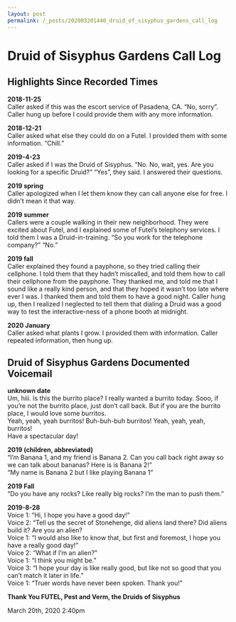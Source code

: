 ```yaml
---
layout: post
permalink: /_posts/202003201440_druid_of_sisyphus_gardens_call_log
---
```


# Druid of Sisyphus Gardens Call Log

<h2>Highlights Since Recorded Times<br/></h2><b>2018-11-25</b><br/>Caller asked if this was the escort service of Pasadena, CA. “No, sorry”. Caller hung up before I could provide them with any more information.

<b>2018-12-21</b><br/>Caller asked what else they could do on a Futel. I provided them with some information. “Chill.”

<b>2019-4-23</b><br/>Caller asked if I was the Druid of Sisyphus. “No. No, wait, yes. Are you looking for a specific Druid?” “Yes”, they said. I answered their questions.

<b>2019 spring</b><br/>Caller apologized when I let them know they can call anyone else for free. I didn’t mean it that way.

<b>2019 summer</b><br/>Callers were a couple walking in their new neighborhood. They were excited about Futel, and I explained some of Futel’s telephony services. I told them I was a Druid-in-training. “So you work for the telephone company?” “No.”

<b>2019 fall</b><br/>Caller explained they found a payphone, so they tried calling their cellphone. I told them that they hadn’t miscalled, and told them how to call their cellphone from the payphone. They thanked me, and told me that I sound like a really kind person, and that they hoped it wasn’t too late where ever I was. I thanked them and told them to have a good night. Caller hung up, then I realized I neglected to tell them that dialing a Druid was a good way to test the interactive-ness of a phone booth at midnight.

<b>2020 January</b><br/>Caller asked what plants I grow. I provided them with information. Caller repeated information, then hung up.

<h2>Druid of Sisyphus Gardens Documented Voicemail</h2><b>unknown date</b><br/>Um, hiii. Is this the burrito place? I really wanted a burrito today. Sooo, if you’re not the burrito place, just don’t call back. But if you are the burrito place, I would love some burritos.<br/>Yeah, yeah, yeah burritos! Buh-buh-buh burritos! Yeah, yeah, yeah, burritos!<br/>Have a spectacular day!

<b>2019 (children, abbreviated)</b><br/>“I’m Banana 1, and my friend is Banana 2. Can you call back right away so we can talk about bananas? Here is is Banana 2!”<br/>“My name is Banana 2 but I like playing Banana 1”

<b>2019 Fall</b><br/>“Do you have any rocks? Like really big rocks? I’m the man to push them.”

<b>2019-8-28</b><br/>Voice 1: “Hi, I hope you have a good day!”<br/>Voice 2: “Tell us the secret of Stonehenge, did aliens land there? Did aliens build it? Are you an alien?<br/>Voice 1: “I would also like to know that, but first and foremost, I hope you have a really good day!”<br/>Voice 2: “What if I’m an alien?”<br/>Voice 1: “I think you might be.”<br/>Voice 3: “I hope your day is like really good, but like not so good that you can’t match it later in life.”<br/>Voice 1: “Truer words have never been spoken. Thank you!”

<b>Thank You FUTEL, Pest and Verm, the Druids of Sisyphus</b><br/>



<div id="footer">
<span id="timestamp"> March 20th, 2020 2:40pm </span>
</div>
